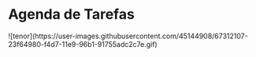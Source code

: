 <h1>Agenda de Tarefas</h1>
![tenor](https://user-images.githubusercontent.com/45144908/67312107-23f64980-f4d7-11e9-96b1-91755adc2c7e.gif)
